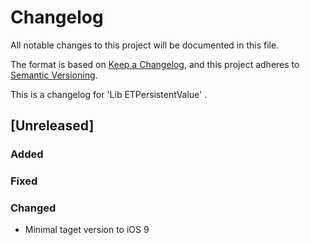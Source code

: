 # Changelog
All notable changes to this project will be documented in this file.

The format is based on [Keep a Changelog](https://keepachangelog.com/en/1.0.0/),
and this project adheres to [Semantic Versioning](https://semver.org/spec/v2.0.0.html).

This is a changelog for 'Lib ETPersistentValue' .

## [Unreleased]

### Added


### Fixed


### Changed

- Minimal taget version to iOS 9

